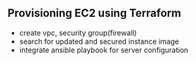 ## Provisioning EC2 using Terraform
- create vpc, security group(firewall)
- search for updated and secured instance image
- integrate ansible playbook for server configuration
